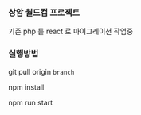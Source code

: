 ### 상암 월드컵 프로젝트
기존 php 를 react 로 마이그레이션 작업중 

### 실행방법
git pull origin `branch`

npm install

npm run start